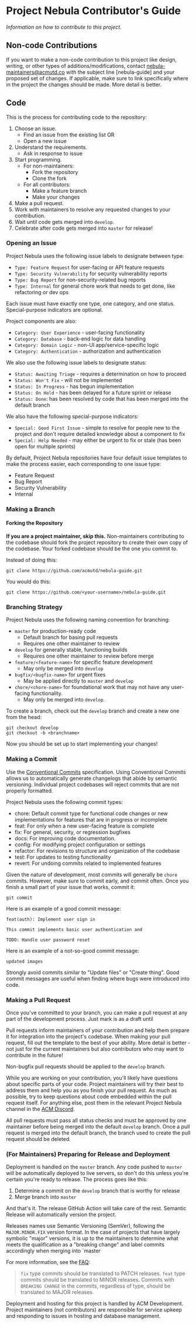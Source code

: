 # Project Nebula Contributor's Guide
*Information on how to contribute to this project.*

## Non-code Contributions
If you want to make a non-code contribution to this project like design, writing,
or other types of additions/modifications, contact
[nebula-maintainers@acmutd.co](mailto:nebula-maintainers@acmutd.co)
with the subject line [nebula-guide] and your proposed set of changes. If
applicable, make sure to link specifically where in the project the changes
should be made. More detail is better.

## Code
This is the process for contributing code to the repository:
1. Choose an issue.
   - Find an issue from the existing list OR
   - Open a new issue
2. Understand the requirements.
   - Ask in response to issue
3. Start programming.
   - For non-maintainers:
      - Fork the repository
      - Clone the fork
   - For all contributors:
      - Make a feature branch
      - Make your changes
4. Make a pull request.
5. Work with maintainers to resolve any requested changes to your contribution.
6. Wait until code gets merged into `develop`.
7. Celebrate after code gets merged into `master` for release!

### Opening an Issue
Project Nebula uses the following issue labels to designate between type:
- `Type: Feature Request` for user-facing or API feature requests
- `Type: Security Vulnerability` for security vulnerability reports
- `Type: Bug Report` for non-security-related bug reports
- `Type: Internal` for general chore work that needs to get done, like
refactoring or dev ops

Each issue must have exactly one type, one category, and one status.
Special-purpose indicators are optional.

Project components are also:
- `Category: User Experience` - user-facing functionality
- `Category: Database` - back-end logic for data handling
- `Category: Domain Logic` - non-UI app/service-specific logic
- `Category: Authentication` - authorization and authentication

We also use the following issue labels to designate status:
- `Status: Awaiting Triage` - requires a determination on how to proceed
- `Status: Won't Fix` - will not be implemented
- `Status: In Progress` - has begun implementation
- `Status: On Hold` - has been delayed for a future sprint or release
- `Status: Done`: has been resolved by code that has been merged into the
default branch

We also have the following special-purpose indicators:
- `Special: Good First Issue` - simple to resolve for
people new to the project and don't require detailed knowledge about a component
to fix
- `Special: Help Needed` - may either be urgent to fix or stale (has been open
for multiple sprints)

By default, Project Nebula repositories have four default issue templates to
make the process easier, each corresponding to one issue type:
- Feature Request
- Bug Report
- Security Vulnerability
- Internal

### Making a Branch
#### Forking the Repository
**If you are a project maintainer, skip this.**
Non-maintainers contributing to the codebase should fork the project repository
to create their own copy of the codebase. Your forked codebase should be the one
you commit to. 

Instead of doing this:
```shell script
git clone https://github.com/acmutd/nebula-guide.git
```

You would do this:
```shell script
git clone https://github.com/<your-username>/nebula-guide.git
```

### Branching Strategy
Project Nebula uses the following naming convention for branching:
- `master` for production-ready code
   - Default branch for basing pull requests
   - Requires one other maintainer to review 
- `develop` for generally stable, functioning builds
   - Requires one other maintainer to review before merge
- `feature/<feature-name>` for specific feature development
   - May only be merged into `develop`
- `bugfix/<bugfix-name>` for urgent fixes 
   - May be applied directly to `master` and `develop`
- `chore/<chore-name>` for foundational work that may not have any user-facing
functionality.
   - May only be merged into `develop`.

To create a branch, check out the `develop` branch and create a new one from the
head:

```shell script
git checkout develop
git checkout -b <branchname>
```

Now you should be set up to start implementing your changes!

### Making a Commit
Use the [Conventional Commits](https://www.conventionalcommits.org/en/v1.0.0/)
specification. Using Conventional Commits allows us to automatically generate
changelogs that abide by semantic versioning. Individual project codebases will
reject commits that are not properly formatted.

Project Nebula uses the following commit types:
- chore: Default commit type for functional code changes or new implementations
for features that are in progress or incomplete
- feat: For only when a new user-facing feature is complete
- fix: For general, security, or regression bugfixes
- docs: For improving code documentation.
- config: For modifying project configuration or settings
- refactor: For revisions to structure and organization of the codebase
- test: For updates to testing functionality
- revert: For undoing commits related to implemented features

Given the nature of development, most commits will generally be `chore` commits.
However, make sure to commit early, and commit often. Once you finish a small
part of your issue that works, commit it:

```
git commit
```

Here is an example of a good commit message:
```
feat(auth): Implement user sign in

This commit implements basic user authentication and

TODO: Handle user password reset
```

Here is an example of a not-so-good commit message:
```
updated images 
```

Strongly avoid commits similar to "Update files" or "Create thing". Good commit
messages are useful when finding where bugs were introduced into code.

### Making a Pull Request
Once you've committed to your branch, you can make a pull request at any part of
the development process. Just mark is as a draft until 

Pull requests inform maintainers of your contribution and help them prepare it
for integration into the project's codebase. When making your pull request, fill
out the template to the best of your ability. More detail is better - not just
for the current maintainers but also contributors who may want to contribute in
the future!

Non-bugfix pull requests should be applied to the `develop` branch.

While you are working on your contribution, you'll likely have questions about
specific parts of your code. Project maintainers will try their best to address
them and help you as you finish your pull request. As much as possible, try to
keep questions about code embedded within the pull request itself. For anything
else, post them in the relevant Project Nebula channel in the [ACM Discord](https://acmutd.co/discord).

All pull requests must pass all status checks and must be approved by one
maintainer before being merged into the default `develop` branch. Once a pull
request is merged into the default branch, the branch used to create the pull
request should be deleted.

### (For Maintainers) Preparing for Release and Deployment
Deployment is handled on the `master` branch. Any code pushed to `master` will
be automatically deployed to live servers, so don't do this unless you're
certain you're ready to release. The process goes like this:
1. Determine a commit on the `develop` branch that is worthy for release
2. Merge branch into `master`

And that's it. The release GitHub Action will take care of the rest. Semantic
Release will automatically version the project.

Releases names use Semantic Versioning (SemVer), following the `MAJOR.MINOR.FIX`
version format. In the case of projects that have largely symbolic "major"
versions, it is up to the maintainers to determine what meets the qualification
as a "breaking change" and label commits accordingly when merging into `master

For more information, see the [FAQ](https://www.conventionalcommits.org/en/v1.0.0/#how-does-this-relate-to-semver):
> `fix` type commits should be translated to PATCH releases. `feat` type commits
should be translated to MINOR releases. Commits with `BREAKING CHANGE` in the
commits, regardless of type, should be translated to MAJOR releases.

Deployment and hosting for this project is handled by ACM Development. Project
maintainers (not contributors) are responsible for service upkeep and responding
to issues in hosting and database management.